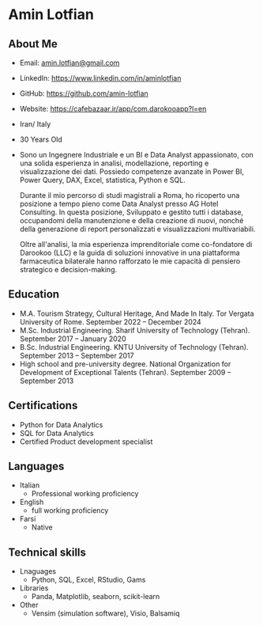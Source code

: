 # Amin Lotfian

## About Me


- Email: amin.lotfian@gmail.com
- LinkedIn: https://www.linkedin.com/in/aminlotfian
- GitHub: https://github.com/amin-lotfian
- Website: https://cafebazaar.ir/app/com.darokooapp?l=en
- Iran/ Italy
- 30 Years Old
- Sono un Ingegnere Industriale e un BI e Data Analyst appassionato, con una solida esperienza in analisi, modellazione, reporting e visualizzazione dei dati. Possiedo competenze avanzate in   Power BI, Power Query, DAX, Excel, statistica, Python e SQL.

  Durante il mio percorso di studi magistrali a Roma, ho ricoperto una posizione a tempo pieno come Data Analyst presso AG Hotel Consulting. In questa posizione, Sviluppato e gestito tutti i   database, occupandomi della manutenzione e della creazione di nuovi, nonché della generazione di report personalizzati e visualizzazioni multivariabili.

  Oltre all'analisi, la mia esperienza imprenditoriale come co-fondatore di Darookoo (LLC) e la guida di soluzioni innovative in una piattaforma farmaceutica bilaterale hanno rafforzato le       mie capacità di pensiero strategico e decision-making.


## Education

- M.A. Tourism Strategy, Cultural Heritage, And Made In Italy. Tor Vergata University of Rome. September 2022 – December 2024
- M.Sc.  Industrial Engineering. Sharif University of Technology (Tehran). September 2017 – January 2020
- B.Sc.  Industrial Engineering. KNTU University of Technology (Tehran). September 2013 – September 2017
- High school and pre-university degree. National Organization for Development of Exceptional Talents (Tehran). September 2009 – September 2013

## Certifications

- Python for Data Analytics
- SQL for Data Analytics
- Certified Product development specialist

## Languages
- Italian
  - Professional working proficiency
- English
  - full working proficiency
- Farsi
  - Native
 
## Technical skills

- Lnaguages
  - Python, SQL, Excel, RStudio, Gams
- Libraries
  - Panda, Matplotlib, seaborn, scikit-learn
- Other
  - Vensim (simulation software), Visio, Balsamiq
